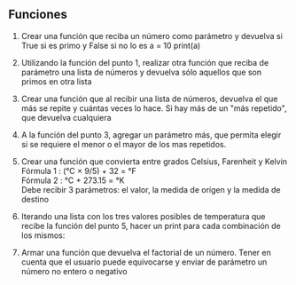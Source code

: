## Funciones

1) Crear una función que reciba un número como parámetro y devuelva si True si es primo y False si no lo es
a = 10
print(a)

2) Utilizando la función del punto 1, realizar otra función que reciba de parámetro una lista de números y devuelva sólo aquellos que son primos en otra lista

3) Crear una función que al recibir una lista de números, devuelva el que más se repite y cuántas veces lo hace. Si hay más de un "más repetido", que devuelva cualquiera

4) A la función del punto 3, agregar un parámetro más, que permita elegir si se requiere el menor o el mayor de los mas repetidos.

5) Crear una función que convierta entre grados Celsius, Farenheit y Kelvin<br>
Fórmula 1	: (°C × 9/5) + 32 = °F<br>
Fórmula 2	: °C + 273.15 = °K<br>
Debe recibir 3 parámetros: el valor, la medida de orígen y la medida de destino


6) Iterando una lista con los tres valores posibles de temperatura que recibe la función del punto 5, hacer un print para cada combinación de los mismos:

7) Armar una función que devuelva el factorial de un número. Tener en cuenta que el usuario puede equivocarse y enviar de parámetro un número no entero o negativo
